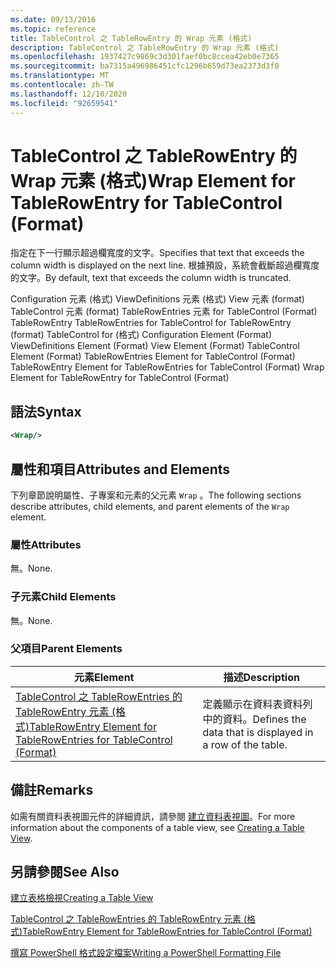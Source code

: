 ```yaml
---
ms.date: 09/13/2016
ms.topic: reference
title: TableControl 之 TableRowEntry 的 Wrap 元素 (格式)
description: TableControl 之 TableRowEntry 的 Wrap 元素 (格式)
ms.openlocfilehash: 1937427c9869c3d301faef0bc8ccea42eb0e7365
ms.sourcegitcommit: ba7315a496986451cfc1296b659d73ea2373d3f0
ms.translationtype: MT
ms.contentlocale: zh-TW
ms.lasthandoff: 12/10/2020
ms.locfileid: "92659541"
---
```

# <a name="wrap-element-for-tablerowentry-for-tablecontrol--format"></a><span data-ttu-id="7f675-103">TableControl 之 TableRowEntry 的 Wrap 元素 (格式)</span><span class="sxs-lookup"><span data-stu-id="7f675-103">Wrap Element for TableRowEntry for TableControl  (Format)</span></span>

<span data-ttu-id="7f675-104">指定在下一行顯示超過欄寬度的文字。</span><span class="sxs-lookup"><span data-stu-id="7f675-104">Specifies that text that exceeds the column width is displayed on the next line.</span></span> <span data-ttu-id="7f675-105">根據預設，系統會截斷超過欄寬度的文字。</span><span class="sxs-lookup"><span data-stu-id="7f675-105">By default, text that exceeds the column width is truncated.</span></span>

<span data-ttu-id="7f675-106">Configuration 元素 (格式) ViewDefinitions 元素 (格式) View 元素 (format) TableControl 元素 (format) TableRowEntries 元素 for TableControl (Format) TableRowEntry TableRowEntries for TableControl for TableRowEntry (format) TableControl for (格式) </span><span class="sxs-lookup"><span data-stu-id="7f675-106">Configuration Element (Format) ViewDefinitions Element (Format) View Element (Format) TableControl Element (Format) TableRowEntries Element for TableControl (Format) TableRowEntry Element for TableRowEntries for TableControl (Format) Wrap Element for TableRowEntry for TableControl (Format)</span></span>

## <a name="syntax"></a><span data-ttu-id="7f675-107">語法</span><span class="sxs-lookup"><span data-stu-id="7f675-107">Syntax</span></span>

```xml
<Wrap/>
```

## <a name="attributes-and-elements"></a><span data-ttu-id="7f675-108">屬性和項目</span><span class="sxs-lookup"><span data-stu-id="7f675-108">Attributes and Elements</span></span>

<span data-ttu-id="7f675-109">下列章節說明屬性、子專案和元素的父元素 `Wrap` 。</span><span class="sxs-lookup"><span data-stu-id="7f675-109">The following sections describe attributes, child elements, and parent elements of the `Wrap` element.</span></span>

### <a name="attributes"></a><span data-ttu-id="7f675-110">屬性</span><span class="sxs-lookup"><span data-stu-id="7f675-110">Attributes</span></span>

<span data-ttu-id="7f675-111">無。</span><span class="sxs-lookup"><span data-stu-id="7f675-111">None.</span></span>

### <a name="child-elements"></a><span data-ttu-id="7f675-112">子元素</span><span class="sxs-lookup"><span data-stu-id="7f675-112">Child Elements</span></span>

<span data-ttu-id="7f675-113">無。</span><span class="sxs-lookup"><span data-stu-id="7f675-113">None.</span></span>

### <a name="parent-elements"></a><span data-ttu-id="7f675-114">父項目</span><span class="sxs-lookup"><span data-stu-id="7f675-114">Parent Elements</span></span>

|<span data-ttu-id="7f675-115">元素</span><span class="sxs-lookup"><span data-stu-id="7f675-115">Element</span></span>|<span data-ttu-id="7f675-116">描述</span><span class="sxs-lookup"><span data-stu-id="7f675-116">Description</span></span>|
|-------------|-----------------|
|[<span data-ttu-id="7f675-117">TableControl 之 TableRowEntries 的 TableRowEntry 元素 (格式)</span><span class="sxs-lookup"><span data-stu-id="7f675-117">TableRowEntry Element for TableRowEntries for TableControl (Format)</span></span>](./tablerowentry-element-for-tablerowentries-for-tablecontrol-format.md)|<span data-ttu-id="7f675-118">定義顯示在資料表資料列中的資料。</span><span class="sxs-lookup"><span data-stu-id="7f675-118">Defines the data that is displayed in a row of the table.</span></span>|

## <a name="remarks"></a><span data-ttu-id="7f675-119">備註</span><span class="sxs-lookup"><span data-stu-id="7f675-119">Remarks</span></span>

<span data-ttu-id="7f675-120">如需有關資料表視圖元件的詳細資訊，請參閱 [建立資料表視圖](./creating-a-table-view.md)。</span><span class="sxs-lookup"><span data-stu-id="7f675-120">For more information about the components of a table view, see [Creating a Table View](./creating-a-table-view.md).</span></span>

## <a name="see-also"></a><span data-ttu-id="7f675-121">另請參閱</span><span class="sxs-lookup"><span data-stu-id="7f675-121">See Also</span></span>

[<span data-ttu-id="7f675-122">建立表格檢視</span><span class="sxs-lookup"><span data-stu-id="7f675-122">Creating a Table View</span></span>](./creating-a-table-view.md)

[<span data-ttu-id="7f675-123">TableControl 之 TableRowEntries 的 TableRowEntry 元素 (格式)</span><span class="sxs-lookup"><span data-stu-id="7f675-123">TableRowEntry Element for TableRowEntries for TableControl (Format)</span></span>](./tablerowentry-element-for-tablerowentries-for-tablecontrol-format.md)

[<span data-ttu-id="7f675-124">撰寫 PowerShell 格式設定檔案</span><span class="sxs-lookup"><span data-stu-id="7f675-124">Writing a PowerShell Formatting File</span></span>](./writing-a-powershell-formatting-file.md)
